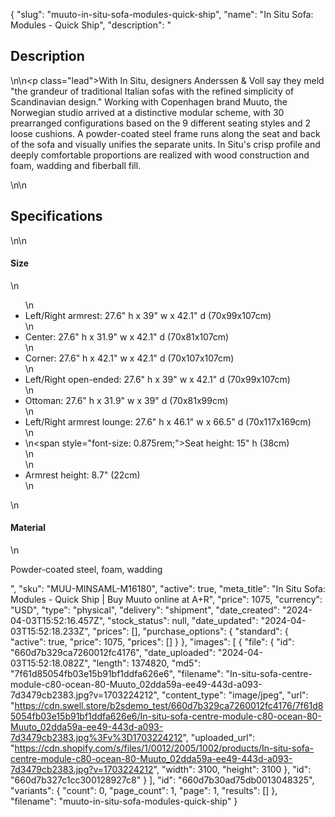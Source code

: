 {
  "slug": "muuto-in-situ-sofa-modules-quick-ship",
  "name": "In Situ Sofa: Modules - Quick Ship",
  "description": "<h2>Description</h2>\n<!-- split -->\n<p class=\"lead\">With In Situ, designers Anderssen &amp; Voll say they meld \"the grandeur of traditional Italian sofas with the refined simplicity of Scandinavian design.\" Working with Copenhagen brand Muuto, the Norwegian studio arrived at a distinctive modular scheme, with 30 prearranged configurations based on the 9 different seating styles and 2 loose cushions. A powder-coated steel frame runs along the seat and back of the sofa and visually unifies the separate units. In Situ's crisp profile and deeply comfortable proportions are realized with wood construction and foam, wadding and fiberball fill.</p>\n<!-- split -->\n<h2>Specifications</h2>\n<!-- split -->\n<h4>Size</h4>\n<ul>\n<li>Left/Right armrest: 27.6\" h x 39\" w x 42.1\" d (70x99x107cm)</li>\n<li>Center: 27.6\" h x 31.9\" w x 42.1\" d (70x81x107cm)</li>\n<li>Corner: 27.6\" h x 42.1\" w x 42.1\" d (70x107x107cm)</li>\n<li>Left/Right open-ended: 27.6\" h x 39\" w x 42.1\" d (70x99x107cm)</li>\n<li>Ottoman: 27.6\" h x 31.9\" w x 39\" d (70x81x99cm)</li>\n<li>Left/Right armrest lounge: 27.6\" h x 46.1\" w x 66.5\" d (70x117x169cm)</li>\n<li>\n<span style=\"font-size: 0.875rem;\">Seat height: 15\" h (38cm)</span><br>\n</li>\n<li>Armrest height: 8.7\" (22cm)</li>\n</ul>\n<h4>Material</h4>\n<p>Powder-coated steel, foam, wadding</p>",
  "sku": "MUU-MINSAML-M16180",
  "active": true,
  "meta_title": "In Situ Sofa: Modules - Quick Ship | Buy Muuto online at A+R",
  "price": 1075,
  "currency": "USD",
  "type": "physical",
  "delivery": "shipment",
  "date_created": "2024-04-03T15:52:16.457Z",
  "stock_status": null,
  "date_updated": "2024-04-03T15:52:18.233Z",
  "prices": [],
  "purchase_options": {
    "standard": {
      "active": true,
      "price": 1075,
      "prices": []
    }
  },
  "images": [
    {
      "file": {
        "id": "660d7b329ca7260012fc4176",
        "date_uploaded": "2024-04-03T15:52:18.082Z",
        "length": 1374820,
        "md5": "7f61d85054fb03e15b91bf1ddfa626e6",
        "filename": "In-situ-sofa-centre-module-c80-ocean-80-Muuto_02dda59a-ee49-443d-a093-7d3479cb2383.jpg?v=1703224212",
        "content_type": "image/jpeg",
        "url": "https://cdn.swell.store/b2sdemo_test/660d7b329ca7260012fc4176/7f61d85054fb03e15b91bf1ddfa626e6/In-situ-sofa-centre-module-c80-ocean-80-Muuto_02dda59a-ee49-443d-a093-7d3479cb2383.jpg%3Fv%3D1703224212",
        "uploaded_url": "https://cdn.shopify.com/s/files/1/0012/2005/1002/products/In-situ-sofa-centre-module-c80-ocean-80-Muuto_02dda59a-ee49-443d-a093-7d3479cb2383.jpg?v=1703224212",
        "width": 3100,
        "height": 3100
      },
      "id": "660d7b327c1cc300128927c8"
    }
  ],
  "id": "660d7b30ad75db0013048325",
  "variants": {
    "count": 0,
    "page_count": 1,
    "page": 1,
    "results": []
  },
  "filename": "muuto-in-situ-sofa-modules-quick-ship"
}